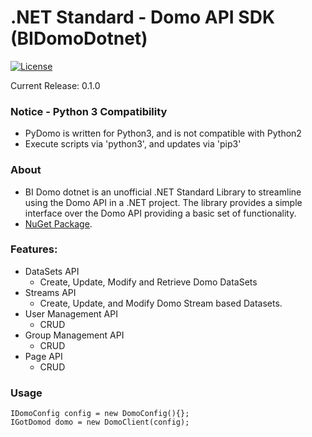 
# .NET Standard - Domo API SDK (BIDomoDotnet)
[![License](https://img.shields.io/badge/license-MIT-blue.svg?style=flat)](http://www.opensource.org/licenses/MIT)

Current Release: 0.1.0

### Notice - Python 3 Compatibility

* PyDomo is written for Python3, and is not compatible with Python2
* Execute scripts via 'python3', and updates via 'pip3'

### About

* BI Domo dotnet is an unofficial .NET Standard Library to streamline using the Domo API in a .NET project. The library provides a simple interface over the Domo API providing a basic set of functionality.
* [NuGet Package]().

### Features:
- DataSets API
	- Create, Update, Modify and Retrieve Domo DataSets
- Streams API
	- Create, Update, and Modify Domo Stream based Datasets.
- User Management API
	- CRUD
- Group Management API
	- CRUD
- Page API
	- CRUD

### Usage

```Csharp
IDomoConfig config = new DomoConfig(){};
IGotDomod domo = new DomoClient(config);


```